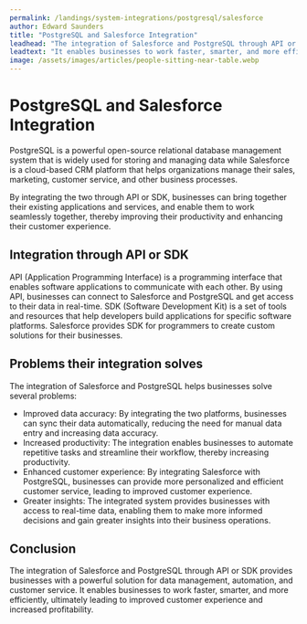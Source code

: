 ```yaml
---
permalink: /landings/system-integrations/postgresql/salesforce
author: Edward Saunders
title: "PostgreSQL and Salesforce Integration"
leadhead: "The integration of Salesforce and PostgreSQL through API or SDK provides businesses with a powerful solution for data management, automation, and customer service"
leadtext: "It enables businesses to work faster, smarter, and more efficiently, ultimately leading to improved customer experience and increased profitability."
image: /assets/images/articles/people-sitting-near-table.webp
---
```

<div class="arttext">	<h1>PostgreSQL and Salesforce Integration</h1>
	<p>PostgreSQL is a powerful open-source relational database management system that is widely used for storing and managing data while Salesforce is a cloud-based CRM platform that helps organizations manage their sales, marketing, customer service, and other business processes.</p>
	<p>By integrating the two through API or SDK, businesses can bring together their existing applications and services, and enable them to work seamlessly together, thereby improving their productivity and enhancing their customer experience.</p>
	<h2>Integration through API or SDK</h2>
	<p>API (Application Programming Interface) is a programming interface that enables software applications to communicate with each other. By using API, businesses can connect to Salesforce and PostgreSQL and get access to their data in real-time. SDK (Software Development Kit) is a set of tools and resources that help developers build applications for specific software platforms. Salesforce provides SDK for programmers to create custom solutions for their businesses.</p>
	<h2>Problems their integration solves</h2>
	<p>The integration of Salesforce and PostgreSQL helps businesses solve several problems:</p>
	<ul>
		<li>Improved data accuracy: By integrating the two platforms, businesses can sync their data automatically, reducing the need for manual data entry and increasing data accuracy.</li>
		<li>Increased productivity: The integration enables businesses to automate repetitive tasks and streamline their workflow, thereby increasing productivity.</li>
		<li>Enhanced customer experience: By integrating Salesforce with PostgreSQL, businesses can provide more personalized and efficient customer service, leading to improved customer experience.</li>
		<li>Greater insights: The integrated system provides businesses with access to real-time data, enabling them to make more informed decisions and gain greater insights into their business operations.</li>
	</ul>
	<h2>Conclusion</h2>
	<p>The integration of Salesforce and PostgreSQL through API or SDK provides businesses with a powerful solution for data management, automation, and customer service. It enables businesses to work faster, smarter, and more efficiently, ultimately leading to improved customer experience and increased profitability.</p>
</div>
